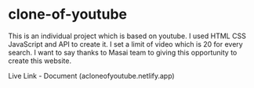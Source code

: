 # clone-of-youtube

This is an individual project which is based on youtube. I used HTML CSS JavaScript and API to create it. I set a limit of video which is 20 for every search.
I want to say thanks to Masai team to giving this opportunity to create this website.


Live Link - Document (acloneofyoutube.netlify.app)


